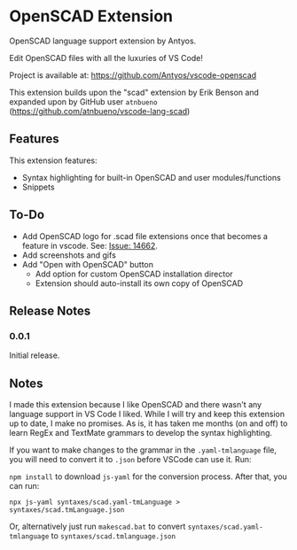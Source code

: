 # OpenSCAD Extension

OpenSCAD language support extension by Antyos.

Edit OpenSCAD files with all the luxuries of VS Code!

Project is available at: https://github.com/Antyos/vscode-openscad

This extension builds upon the "scad" extension by Erik Benson and expanded upon by GitHub user `atnbueno` (https://github.com/atnbueno/vscode-lang-scad)

## Features

This extension features:
- Syntax highlighting for built-in OpenSCAD and user modules/functions
- Snippets

## To-Do
- Add OpenSCAD logo for .scad file extensions once that becomes a feature in vscode. 
See: [Issue: 14662](https://github.com/microsoft/vscode/issues/14662).
- Add screenshots and gifs
- Add "Open with OpenSCAD" button
   - Add option for custom OpenSCAD installation director
   - Extension should auto-install its own copy of OpenSCAD

## Release Notes

### 0.0.1

Initial release.

## Notes
I made this extension because I like OpenSCAD and there wasn't any language support in VS Code I liked. While I will try and keep this extension up to date, I make no promises. As is, it has taken me months (on and off) to learn RegEx and TextMate grammars to develop the syntax highlighting.

If you want to make changes to the grammar in the `.yaml-tmlanguage` file, you will need to convert it to `.json` before VSCode can use it. Run:

`npm install` to download `js-yaml` for the conversion process. After that, you can run:

`npx js-yaml syntaxes/scad.yaml-tmLanguage > syntaxes/scad.tmLanguage.json`

Or, alternatively just run `makescad.bat` to convert `syntaxes/scad.yaml-tmlanguage` to `syntaxes/scad.tmlanguage.json`